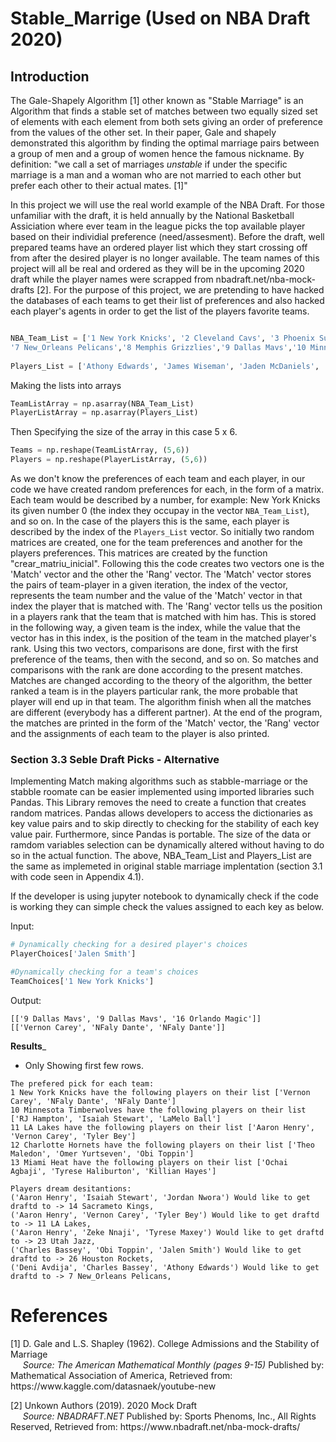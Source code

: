 # Stable_Marrige (Used on NBA Draft 2020)

## Introduction

The Gale-Shapely Algorithm [1] other known as "Stable Marriage" is an Algorithm that finds a stable set of matches between two equally sized set of elements with each element from both sets giving an order of preference from the values of the other set. In their paper, Gale and shapely demonstrated this algorithm by finding the optimal marriage pairs between a group of men and a group of women hence the famous nickname. By definition: "we call a set of marriages _unstable_ if under the specific marriage is a man and a woman who are not married to each other but prefer each other to their actual mates. [1]"

In this project we will use the real world example of the NBA Draft. For those unfamiliar with the draft, it is held annually by the National Basketball Assiciation where ever team in the league picks the top available player based on their individial preference (need/assesment). Before the draft, well prepared teams have an ordered player list which they start crossing off from after the desired player is no longer available. The team names of this project will all be real and ordered as they will be in the upcoming 2020 draft while the player names were scrapped from nbadraft.net/nba-mock-drafts [2]. For the purpose of this project, we are pretending to have hacked the databases of each teams to get their list of preferences and also hacked each player's agents in order to get the list of the players favorite teams.
  
```python

NBA_Team_List = ['1 New York Knicks', '2 Cleveland Cavs', '3 Phoenix Suns','4 Chicago Bulls','5 Atlanta Hawks','6 Washington Wizards',
'7 New_Orleans Pelicans','8 Memphis Grizzlies','9 Dallas Mavs','10 Minnesota Timberwolves','11 LA Lakes','12 Charlotte Hornets', '13 Miami Heat', '14 Sacrameto Kings', '15 Detroit Pistons', '16 Orlando Magic', '17 Brooklyn Nets', '18 Indiana Pacers', '19 San Antonio Spurs', '20 LA Clippers', '21 Oklahoma City', '22 Boston Celtics', '23 Utah Jazz', '24 Philadelphia Sixers', '25 Portland Blazzers', '26 Houston Rockets', '27 Denver Nuggets', '28 GoldenState Warriors', '29 Toronto Raptors', '30 Milwaukee Bucks']
 
Players_List = ['Athony Edwards', 'James Wiseman', 'Jaden McDaniels', 'Cole Anthony', 'LaMelo Ball', 'Vernon Carey', 'Theo Maledon', 'Deni Avdija', 'Nico Mannion', 'Obi Toppin', 'Isaiah Stewart', 'NFaly Dante', 'Zeke Nnaji', 'Tyrese Haliburton', 'Killian Hayes', 'Ochai Agbaji', 'Bryan Antoine', 'Onyeka Okongwu', 'Precious Achiuwa', 'Tyrese Maxey', 'RJ Hampton', 'Jordan Nwora', 'Aaron Henry', 'Steve Enoch', 'Charles Bassey', 'Omer Yurtseven', 'Ashton Hagans', 'Jay Scrubb', 'Tyler Bey', 'Jalen Smith']

```

Making the lists into arrays
```python
TeamListArray = np.asarray(NBA_Team_List)
PlayerListArray = np.asarray(Players_List)
```
Then Specifying the size of the array in this case 5 x 6.
```python
Teams = np.reshape(TeamListArray, (5,6))
Players = np.reshape(PlayerListArray, (5,6))
```

As we don't know the preferences of each team and each player, in our code we have created random preferences for each, in the form of a matrix. Each team would be described by a number, for example: New York Knicks its given number 0 (the index they occupay in the vector ```NBA_Team_List```), and so on. In the case of the players this is the same, each player is described by the index of the ```Players_List``` vector. So initially two random matrices are created, one for the team preferences and another for the players preferences. This matrices are created by the function "crear_matriu_inicial". Following this the code creates two vectors one is the 'Match' vector and the other the 'Rang' vector. The 'Match' vector stores the pairs of team-player in a given iteration, the index of the vector, represents the team number and the value of the 'Match' vector in that index the player that is matched with. The 'Rang' vector tells us the position in a players rank  that the team that is matched with him has. This is stored in the following way, a given team is the index, while the value that the vector has in this index, is the position of the team in the matched player's rank. Using this two vectors, comparisons are done, first with the first preference of the teams, then with the second, and so on. So matches and comparisons with the rank are done according to the present matches. Matches are changed according to the theory of the algorithm, the better ranked a team is in the players particular rank, the more probable that player will end up in that team. The algorithm finish when all the matches are different (everybody has a different partner). At the end of the program, the matches are printed in the form of the 'Match' vector, the 'Rang' vector and the assignments of each team to the player is also printed.


### Section 3.3 Seble Draft Picks - Alternative

Implementing Match making algorithms such as stabble-marriage or the stabble roomate can be easier implemented 
using imported libraries such Pandas. This Library removes the need to create a function that creates random 
matrices. Pandas allows developers to access the dictionaries as key value pairs and to skip directly to checking 
for the stability of each key value pair. Furthermore, since Pandas is portable. The size of the data or 
ramdom variables selection can be dynamically altered without having to do so in the actual function. The above, 
NBA_Team_List and Players_List are the same as implemeted in original stable marriage implentation (section 3.1 with code 
seen in Appendix 4.1). 

If the developer is using jupyter notebook to dynamically check if the code is working 
they can simple check the values assigned to each key as below.

Input:
```python
# Dynamically checking for a desired player's choices
PlayerChoices['Jalen Smith']

#Dynamically checking for a team's choices
TeamChoices['1 New York Knicks']
```
Output:
```
[['9 Dallas Mavs', '9 Dallas Mavs', '16 Orlando Magic']]
[['Vernon Carey', 'NFaly Dante', 'NFaly Dante']]
```

__Results___ 
* Only Showing first few rows.
```
The prefered pick for each team:
1 New York Knicks have the following players on their list ['Vernon Carey', 'NFaly Dante', 'NFaly Dante']
10 Minnesota Timberwolves have the following players on their list ['RJ Hampton', 'Isaiah Stewart', 'LaMelo Ball']
11 LA Lakes have the following players on their list ['Aaron Henry', 'Vernon Carey', 'Tyler Bey']
12 Charlotte Hornets have the following players on their list ['Theo Maledon', 'Omer Yurtseven', 'Obi Toppin']
13 Miami Heat have the following players on their list ['Ochai Agbaji', 'Tyrese Haliburton', 'Killian Hayes']

Players dream desitantions:
('Aaron Henry', 'Isaiah Stewart', 'Jordan Nwora') Would like to get draftd to -> 14 Sacrameto Kings,
('Aaron Henry', 'Vernon Carey', 'Tyler Bey') Would like to get draftd to -> 11 LA Lakes,
('Aaron Henry', 'Zeke Nnaji', 'Tyrese Maxey') Would like to get draftd to -> 23 Utah Jazz,
('Charles Bassey', 'Obi Toppin', 'Jalen Smith') Would like to get draftd to -> 26 Houston Rockets,
('Deni Avdija', 'Charles Bassey', 'Athony Edwards') Would like to get draftd to -> 7 New_Orleans Pelicans,
```

# References
<p> [1] D. Gale and L.S. Shapley (1962). College Admissions and the Stability of Marriage <br>
&nbsp;&nbsp;&nbsp;&nbsp;<i> Source: The American Mathematical Monthly (pages 9-15) </i> Published by: Mathematical Association of America, Retrieved from: https://www.kaggle.com/datasnaek/youtube-new </p>


<p> [2] Unkown Authors (2019). 2020 Mock Draft <br>
&nbsp;&nbsp;&nbsp;&nbsp;<i> Source: NBADRAFT.NET </i> Published by: Sports Phenoms, Inc., All Rights Reserved, Retrieved from: https://www.nbadraft.net/nba-mock-drafts/ </p>
